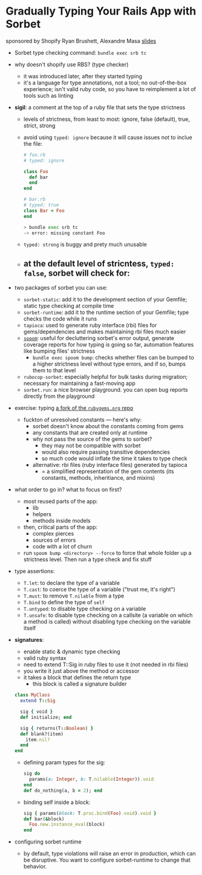 # Gradually Typing Your Rails App with Sorbet

sponsored by Shopify
Ryan Brushett, Alexandre Masa
[slides](https://github.com/cameron-hicks/RailsConf22/blob/main/sessions/gradually-typing-rails-slides.pdf)

- Sorbet type checking command: `bundle exec srb tc`
- why doesn't shopify use RBS? (type checker)
  - it was introduced later, after they started typing
  - it's a language for type annotations, not a tool; no out-of-the-box experience; isn't valid ruby code, so you have to reimplement a lot of tools such as linting
- **sigil**: a comment at the top of a ruby file that sets the type strictness

  - levels of strictness, from least to most: ignore, false (default), true, strict, strong
  - avoid using `typed: ignore` because it will cause issues not to inclue the file:

    ```ruby
    # foo.rb
    # typed: ignore

    class Foo
      def bar
      end
    end
    ```

    ```ruby
    # bar.rb
    # typed: true
    class Bar < Foo
    end
    ```

    ```sh
    > bundle exec srb tc
    -> error: missing constant Foo
    ```

  - `typed: strong` is buggy and prety much unusable
  - ## at the default level of stricntess, `typed: false`, sorbet will check for:

- two packages of sorbet you can use:
  - `sorbet-static`: add it to the development section of your Gemfile; static type checking at compile time
  - `sorbet-runtime`: add it to the runtime section of your Gemfile; type checks the code while it runs
  - `tapioca`: used to generate ruby interface (rbi) files for gems/dependencies and makes maintaining rbi files much easier
  - [`spoom`](https://github.com/Shopify/spoom): useful for decluttering sorbet's error output, generate coverage reports for how typing is going so far, automation features like bumping files' strictness
    - `bundle exec spoom bump`: checks whether files can be bumped to a higher strictness level without type errors, and if so, bumps them to that level
  - `rubocop-sorbet`: especially helpful for bulk tasks during migration; necessary for maintaining a fast-moving app
  - `sorbet.run`: a nice browser playground. you can open bug reports directly from the playground
- exercise: typing [a fork of the `rubygems.org` repo](https://github.com/Shopify/rubygems.org)
  - fuckton of unresolved constants — here's why:
    - sorbet doesn't know about the constants coming from gems
    - any constants that are created only at runtime
    - why not pass the source of the gems to sorbet?
      - they may not be compatible with sorbet
      - would also require passing transitive dependencies
      - so much code would inflate the time it takes to type check
    - alternative: rbi files (ruby interface files) generated by tapioca
      - = a simplified representation of the gem contents (its constants, methods, inheritiance, and mixins)
- what order to go in? what to focus on first?
  - most reused parts of the app:
    - lib
    - helpers
    - methods inside models
  - then, critical parts of the app:
    - complex pierces
    - sources of errors
    - code with a lot of churn
  - run `spoom bump <directory> --force` to force that whole folder up a strictness level. Then run a type check and fix stuff
- type assertions:
  - `T.let`: to declare the type of a variable
  - `T.cast`: to coerce the type of a variable ("trust me, it's right")
  - `T.must`: to remove `T.nilable` from a type
  - `T.bind` to define the type of `self`
  - `T.untyped`: to disable type checking on a variable
  - `T.unsafe`: to disable type checking on a callsite (a variable on which a method is called) without disabling type checking on the variable itself
- **signatures**:

  - enable static & dynamic type checking
  - valid ruby syntax
  - need to extend T::Sig in ruby files to use it (not needed in rbi files)
  - you write it just above the method or accessor
  - it takes a block that defines the return type
    - this block is called a signature builder

  ```ruby
  class MyClass
    extend T::Sig

    sig { void }
    def initialize; end

    sig { returns(T::Boolean) }
    def blank?(item)
      item.nil?
    end
  end
  ```

  - defining param types for the sig:

    ```ruby
    sig do
      params(a: Integer, b: T.nilable(Integer)).void
    end
    def do_nothing(a, b = 2); end
    ```

  - binding self inside a block:
    ```ruby
    sig { params(block: T.proc.bind(Foo).void).void }
    def bar(&block)
      Foo.new.instance_eval(block)
    end
    ```

- configuring sorbet runtime
  - by default, type violations will raise an error in production, which can be disruptive. You want to configure sorbet-runtime to change that behavior.
